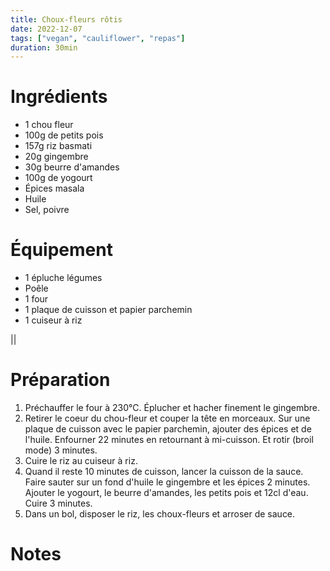 ```yaml
---
title: Choux-fleurs rôtis
date: 2022-12-07
tags: ["vegan", "cauliflower", "repas"]
duration: 30min
---
```


# Ingrédients

+ 1 chou fleur
+ 100g de petits pois
+ 157g riz basmati
+ 20g gingembre
+ 30g beurre d'amandes
+ 100g de yogourt
+ Épices masala
+ Huile
+ Sel, poivre


# Équipement

+ 1 épluche légumes
+ Poêle
+ 1 four
+ 1 plaque de cuisson et papier parchemin
+ 1 cuiseur à riz

||
# Préparation

1. Préchauffer le four à 230°C. Éplucher et hacher finement le gingembre.
2. Retirer le coeur du chou-fleur et couper la tête en morceaux. Sur une plaque de cuisson avec
le papier parchemin, ajouter des épices et de l'huile. Enfourner 22 minutes en retournant à mi-cuisson.
Et rotir (broil mode) 3 minutes.
3. Cuire le riz au cuiseur à riz.
4. Quand il reste 10 minutes de cuisson, lancer la cuisson de la sauce.  Faire sauter sur un fond d'huile
le gingembre et les épices 2 minutes. Ajouter le yogourt, le beurre d'amandes, les petits pois et 12cl d'eau.
Cuire 3 minutes.
5. Dans un bol, disposer le riz, les choux-fleurs et arroser de sauce.

# Notes
